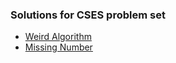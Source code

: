 ### Solutions for CSES problem set 
- [Weird Algorithm](https://github.com/ep1ctet/cses-problem-set/tree/main/weird-algorithm)
- [Missing Number](https://github.com/ep1ctet/cses-problem-set/blob/main/missing-number)
